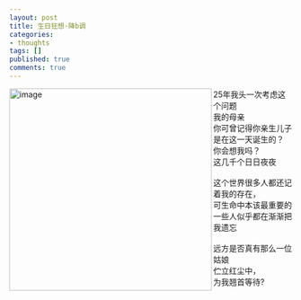```yaml
---
layout: post
title: 生日狂想·降b调
categories:
- thoughts
tags: []
published: true
comments: true
---
```

<p><a href="http://images.blogcn.com/2007/4/11/8/walkerwang,20070411153431.jpg" target="_blank"><img alt="image" src="http://images.blogcn.com/2007/4/11/8/walkerwang,20070411153431.jpg" width="360" align="left" border="0" /></a>25年我头一次考虑这个问题<br />我的母亲<br />你可曾记得你亲生儿子是在这一天诞生的？<br />你会想我吗？<br />这几千个日日夜夜<br /><br />这个世界很多人都还记着我的存在，<br />可生命中本该最重要的一些人似乎都在渐渐把我遗忘<br /><br />远方是否真有那么一位姑娘<br />伫立红尘中，<br />为我翘首等待? 
<p></p></p>
